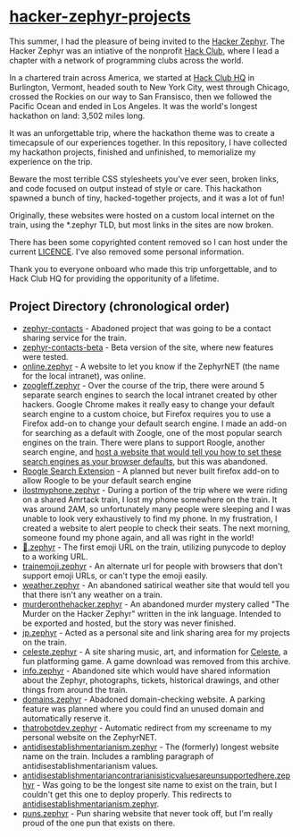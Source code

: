 # [hacker-zephyr-projects](https://zephyr.thatrobot.dev/)

This summer, I had the pleasure of being invited to the [Hacker Zephyr](https://zephyr.hackclub.com/). The Hacker Zephyr was an intiative of the nonprofit [Hack Club](https://hackclub.com/), where I lead a chapter with a network of programming clubs across the world.

In a chartered train across America, we started at [Hack Club HQ](https://goo.gl/maps/jNQB5kwYoLH11JqM6) in Burlington, Vermont, headed south to New York City, west through Chicago, crossed the Rockies on our way to San Fransisco, then we followed the Pacific Ocean and ended in Los Angeles. It was the world's longest hackathon on land: 3,502 miles long.

It was an unforgettable trip, where the hackathon theme was to create a timecapsule of our experiences together. In this repository, I have collected my hackathon projects, finished and unfinished, to memorialize my experience on the trip. 

Beware the most terrible CSS stylesheets you've ever seen, broken links, and code focused on output instead of style or care. This hackathon spawned a bunch of tiny, hacked-together projects, and it was a lot of fun!

Originally, these websites were hosted on a custom local internet on the train, using the *.zephyr TLD, but most links in the sites are now broken.

There has been some copyrighted content removed so I can host under the current [LICENCE](LICENSE.md). I've also removed some personal information.

Thank you to everyone onboard who made this trip unforgettable, and to Hack Club HQ for providing the opporitunity of a lifetime.

## Project Directory (chronological order)

* [zephyr-contacts](contacts.zephyr/index.html) - Abadoned project that was going to be a contact sharing service for the train.
* [zephyr-contacts-beta](contacts-beta.zephyr/index.html) - Beta version of the site, where new features were tested.
* [online.zephyr](online.zephyr/index.html) - A website to let you know if the ZephyrNET (the name for the local intranet), was online.
* [zoogleff.zephyr](<defaultsearch.zephyr/Zoogle Search Extension>) - Over the course of the trip, there were around 5 separate search engines to search the local intranet created by other hackers. Google Chrome makes it really easy to change your default search engine to a custom choice, but Firefox requires you to use a Firefox add-on to change your default search engine. I made an add-on for searching as a default with Zoogle, one of the most popular search engines on the train. There were plans to support Roogle, another search engine, and [host a website that would tell you how to set these search engines as your browser defaults](defaultsearch.zephyr/index.html), but this was abandoned.
* [Roogle Search Extension](<defaultsearch.zephyr/Roogle Search Extension>) - A planned but never built firefox add-on to allow Roogle to be your default search engine
* [ilostmyphone.zephyr](ilostmyphone.zephyr/index.html) - During a portion of the trip where we were riding on a shared Amrtack train, I lost my phone somewhere on the train. It was around 2AM, so unfortunately many people were sleeping and I was unable to look very exhaustively to find my phone. In my frustration, I created a website to alert people to check their seats. The next morning, someone found my phone again, and all was right in the world!
* [🚂.zephyr](xn--358h.zephyr/index.html) - The first emoji URL on the train, utilizing punycode to deploy to a working URL.
* [trainemoji.zephyr](trainemoji.zephyr/index.html) - An alternate url for people with browsers that don't support emoji URLs, or can't type the emoji easily.
* [weather.zephyr](weather.zephyr) - An abandoned satirical weather site that would tell you that there isn't any weather on a train.
* [murderonthehacker.zephyr](murderonthehacker.zephyr) - An abandoned murder mystery called "The Murder on the Hacker Zephyr" written in the ink language. Intended to be exported and hosted, but the story was never finished.
* [jp.zephyr](jp.zephyr/index.html) - Acted as a personal site and link sharing area for my projects on the train.
* [celeste.zephyr](celeste.zephyr/index.html) - A site sharing music, art, and information for [Celeste](http://www.celestegame.com/), a fun platforming game. A game download was removed from this archive.
* [info.zephyr](info.zephyr/index.html) - Abandoned site which would have shared information about the Zephyr, photographs, tickets, historical drawings, and other things from around the train.
* [domains.zephyr](domains.zephyr/index.html) - Abadoned domain-checking website. A parking feature was planned where you could find an unused domain and automatically reserve it.
* [thatrobotdev.zephyr](thatrobotdev.zephyr/index.html) - Automatic redirect from my screename to my personal website on the ZephyrNET.
* [antidisestablishmentarianism.zephyr](antidisestablishmentarianism.zephyr/index.html) - The (formerly) longest website name on the train. Includes a rambling paragraph of antidisestablishmentarianism values.
* [antidisestablishmentariancontrarianisisticvaluesareunsupportedhere.zephyr](antidisestablishmentariancontrarianisisticvaluesareunsupportedhere.zephyr/index.html) - Was going to be the longest site name to exist on the train, but I couldn't get this one to deploy properly. This redirects to [antidisestablishmentarianism.zephyr](antidisestablishmentarianism.zephyr/index.html).
* [puns.zephyr](puns.zephyr/index.html) - Pun sharing website that never took off, but I'm really proud of the one pun that exists on there.
